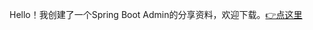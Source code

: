 Hello！我创建了一个Spring Boot Admin的分享资料，欢迎下载。[👉点这里](https://dxsn-1300740068.cos.ap-nanjing.myqcloud.com/springboot%20admin.pdf)


